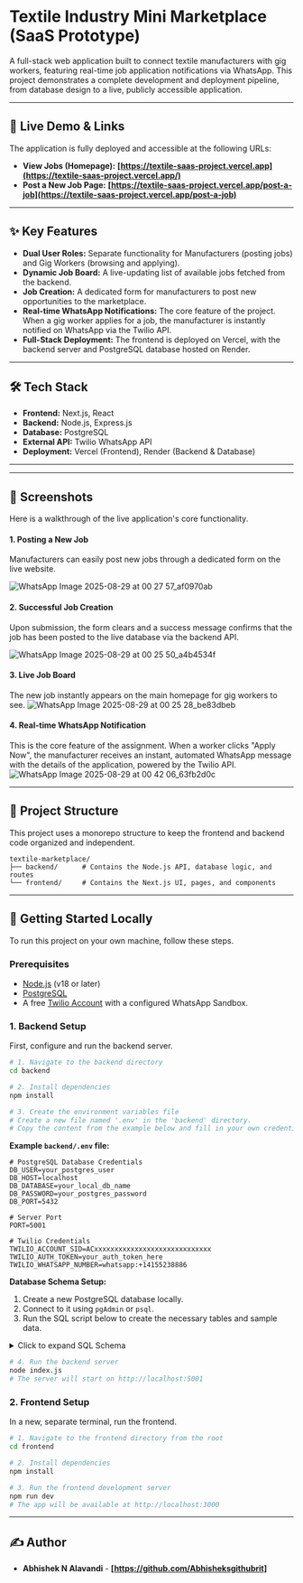 # Textile Industry Mini Marketplace (SaaS Prototype)

A full-stack web application built to connect textile manufacturers with gig workers, featuring real-time job application notifications via WhatsApp. This project demonstrates a complete development and deployment pipeline, from database design to a live, publicly accessible application.

---

## 🚀 Live Demo & Links

The application is fully deployed and accessible at the following URLs:

*   **View Jobs (Homepage):** **[https://textile-saas-project.vercel.app](https://textile-saas-project.vercel.app/)**
*   **Post a New Job Page:** **[https://textile-saas-project.vercel.app/post-a-job](https://textile-saas-project.vercel.app/post-a-job)**

---

## ✨ Key Features

*   **Dual User Roles:** Separate functionality for Manufacturers (posting jobs) and Gig Workers (browsing and applying).
*   **Dynamic Job Board:** A live-updating list of available jobs fetched from the backend.
*   **Job Creation:** A dedicated form for manufacturers to post new opportunities to the marketplace.
*   **Real-time WhatsApp Notifications:** The core feature of the project. When a gig worker applies for a job, the manufacturer is instantly notified on WhatsApp via the Twilio API.
*   **Full-Stack Deployment:** The frontend is deployed on Vercel, with the backend server and PostgreSQL database hosted on Render.

---

## 🛠️ Tech Stack

*   **Frontend:** Next.js, React
*   **Backend:** Node.js, Express.js
*   **Database:** PostgreSQL
*   **External API:** Twilio WhatsApp API
*   **Deployment:** Vercel (Frontend), Render (Backend & Database)

---

---

## 📸 Screenshots

Here is a walkthrough of the live application's core functionality.

#### 1. Posting a New Job
Manufacturers can easily post new jobs through a dedicated form on the live website.

![WhatsApp Image 2025-08-29 at 00 27 57_af0970ab](https://github.com/user-attachments/assets/c0c01174-3439-4143-b010-be3043a235ac)


#### 2. Successful Job Creation
Upon submission, the form clears and a success message confirms that the job has been posted to the live database via the backend API.

![WhatsApp Image 2025-08-29 at 00 25 50_a4b4534f](https://github.com/user-attachments/assets/25236b20-4c68-47ee-b466-2a3138033bc8)


#### 3. Live Job Board
The new job instantly appears on the main homepage for gig workers to see.
![WhatsApp Image 2025-08-29 at 00 25 28_be83dbeb](https://github.com/user-attachments/assets/60fce413-9ebd-4aa8-ae36-b7c1fb6c416a)



#### 4. Real-time WhatsApp Notification
This is the core feature of the assignment. When a worker clicks "Apply Now", the manufacturer receives an instant, automated WhatsApp message with the details of the application, powered by the Twilio API.
![WhatsApp Image 2025-08-29 at 00 42 06_63fb2d0c](https://github.com/user-attachments/assets/f9f226ec-e750-4bb6-8475-5bf917c04699)

---

## 📂 Project Structure

This project uses a monorepo structure to keep the frontend and backend code organized and independent.

```
textile-marketplace/
├── backend/      # Contains the Node.js API, database logic, and routes
└── frontend/     # Contains the Next.js UI, pages, and components
```

---

## 🏁 Getting Started Locally

To run this project on your own machine, follow these steps.

### Prerequisites

*   [Node.js](https://nodejs.org/en/download/) (v18 or later)
*   [PostgreSQL](https://www.postgresql.org/download/)
*   A free [Twilio Account](https://www.twilio.com/try-twilio) with a configured WhatsApp Sandbox.

### 1. Backend Setup

First, configure and run the backend server.

```bash
# 1. Navigate to the backend directory
cd backend

# 2. Install dependencies
npm install

# 3. Create the environment variables file
# Create a new file named '.env' in the 'backend' directory.
# Copy the content from the example below and fill in your own credentials.
```

**Example `backend/.env` file:**
```.env
# PostgreSQL Database Credentials
DB_USER=your_postgres_user
DB_HOST=localhost
DB_DATABASE=your_local_db_name
DB_PASSWORD=your_postgres_password
DB_PORT=5432

# Server Port
PORT=5001

# Twilio Credentials
TWILIO_ACCOUNT_SID=ACxxxxxxxxxxxxxxxxxxxxxxxxxxxxx
TWILIO_AUTH_TOKEN=your_auth_token_here
TWILIO_WHATSAPP_NUMBER=whatsapp:+14155238886
```

**Database Schema Setup:**
1.  Create a new PostgreSQL database locally.
2.  Connect to it using `pgAdmin` or `psql`.
3.  Run the SQL script below to create the necessary tables and sample data.

<details>
<summary>Click to expand SQL Schema</summary>

```sql
-- Create the manufacturers table
CREATE TABLE manufacturers (
    id SERIAL PRIMARY KEY,
    factory_name VARCHAR(255) NOT NULL,
    phone_number VARCHAR(20) NOT NULL UNIQUE,
    location TEXT,
    machinery_details TEXT,
    daily_production_capacity INTEGER,
    created_at TIMESTAMP WITH TIME ZONE DEFAULT CURRENT_TIMESTAMP
);

-- Create the gig_workers table
CREATE TABLE gig_workers (
    id SERIAL PRIMARY KEY,
    full_name VARCHAR(255) NOT NULL,
    skills TEXT[],
    work_type VARCHAR(100),
    created_at TIMESTAMP WITH TIME ZONE DEFAULT CURRENT_TIMESTAMP
);

-- Create the jobs table
CREATE TABLE jobs (
    id SERIAL PRIMARY KEY,
    title VARCHAR(255) NOT NULL,
    description TEXT,
    required_workers INTEGER NOT NULL,
    duration_days INTEGER,
    pay_per_day NUMERIC(10, 2),
    status VARCHAR(50) DEFAULT 'open',
    manufacturer_id INTEGER NOT NULL REFERENCES manufacturers(id) ON DELETE CASCADE,
    created_at TIMESTAMP WITH TIME ZONE DEFAULT CURRENT_TIMESTAMP
);

-- Create the job_applications table
CREATE TABLE job_applications (
    id SERIAL PRIMARY KEY,
    status VARCHAR(50) DEFAULT 'pending',
    job_id INTEGER NOT NULL REFERENCES jobs(id) ON DELETE CASCADE,
    gig_worker_id INTEGER NOT NULL REFERENCES gig_workers(id) ON DELETE CASCADE,
    applied_at TIMESTAMP WITH TIME ZONE DEFAULT CURRENT_TIMESTAMP,
    UNIQUE(job_id, gig_worker_id)
);

-- Insert sample data to get started
-- IMPORTANT: Replace the phone number with a number verified in your Twilio Sandbox
INSERT INTO manufacturers (id, factory_name, phone_number, location) VALUES (1, 'Local Test Factory', '+91xxxxxxxxxx', 'Local City') ON CONFLICT (id) DO NOTHING;
INSERT INTO gig_workers (id, full_name, skills) VALUES (1, 'Local Test Worker', '{"sewing"}') ON CONFLICT (id) DO NOTHING;
```
</details>

```bash
# 4. Run the backend server
node index.js
# The server will start on http://localhost:5001
```

### 2. Frontend Setup

In a new, separate terminal, run the frontend.

```bash
# 1. Navigate to the frontend directory from the root
cd frontend

# 2. Install dependencies
npm install

# 3. Run the frontend development server
npm run dev
# The app will be available at http://localhost:3000
```

---

## ✍️ Author

*   **Abhishek N Alavandi** - **[https://github.com/Abhisheksgithubrit]**
